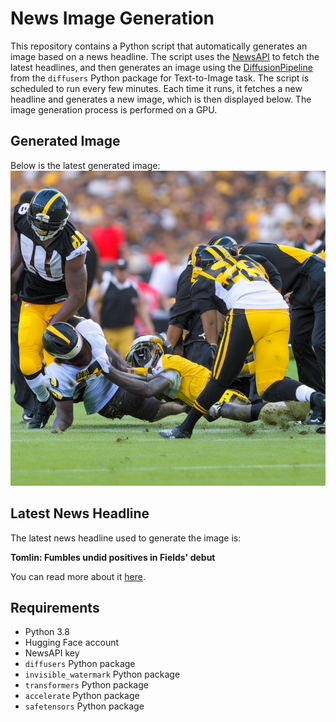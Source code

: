 # News Image Generation
This repository contains a Python script that automatically generates an image based on a news headline. The script uses the [NewsAPI](https://newsapi.org/) to fetch the latest headlines, and then generates an image using the [DiffusionPipeline](https://github.com/huggingface/diffusers) from the `diffusers` Python package for Text-to-Image task.
The script is scheduled to run every few minutes. Each time it runs, it fetches a new headline and generates a new image, which is then displayed below. The image generation process is performed on a GPU.

## Generated Image
Below is the latest generated image:
![Generated Image](image.png)

## Latest News Headline
The latest news headline used to generate the image is:

**Tomlin: Fumbles undid positives in Fields' debut**

You can read more about it [here](https://news.google.com/rss/articles/CBMipgFBVV95cUxPUVBibUwwemRBVkhSVVdSLU1fQ3I5bTVuWTE5dUp0YXBwVmNaMjVJNDl5ei1zTkx6TXVDeXJmOTNHYW83Y003bVJ1ekJXLVVzdVJvNUd1QkdMYXh6NUhFYVd3WjRDb3VxWFVzWXhPR1JzRlpzbWtZWHVxV0dfeVNROVBJSXJabzJDTmczYTZQQjN0VmpZVUNrVnJHai10dnYyMEVFbzJn?oc=5).

## Requirements
- Python 3.8
- Hugging Face account
- NewsAPI key
- `diffusers` Python package
- `invisible_watermark` Python package
- `transformers` Python package
- `accelerate` Python package
- `safetensors` Python package
